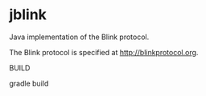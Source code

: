 jblink 
======

Java implementation of the Blink protocol.

The Blink protocol is specified at http://blinkprotocol.org.

BUILD

gradle build
